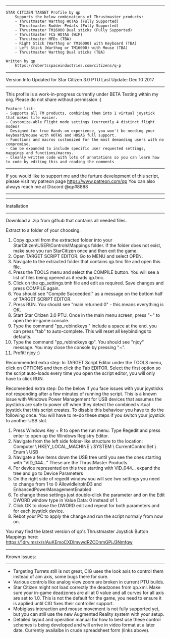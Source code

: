 *****************************************************************************************************************
	STAR CITIZEN TARGET Profile by qp
		Supports the below combinations of Thrustmaster products:
		- Thrustmaster Warthog HOTAS (Fully Supported)
		- Thrustmaster Rudder Pedals (Fully Supported)
		- Thrustmaster TM16000 Dual sticks (Fully Supported)
		- Thrustmaster FCS HOTAS (WIP)
		- Thrustmaster MFDs (TBA)
		- Right Stick (Warthog or TM16000) with Keyboard (TBA)
		- Left Stick (Warthog or TM16000) with Mouse (TBA)
		- Thrustmaster Warthog Dual sticks (TBA)
		
	Written by qp
 		https://robertsspaceindustries.com/citizens/q-p
	

*****************************************************************************************************************
Version Info
Updated for Star Citizen 3.0 PTU
Last Update: Dec 10 2017


*****************************************************************************************************************
This profile is a work-in-progress currently under BETA Testing within my org. Please do not share without permission :)

	Feature list:
	- Supports all TM products, combining them into 1 virtual joystick that makes life easier.
	- Customize-able Flight mode settings (currently 4 distinct flight modes)
	- Designed for true Hands-on experience, you won't be needing your keyboard/mouse with HOTAS and HOSAS full support.
	- Functions and macros customized for the most demanding users with no compromise.
	- Can be expanded to include specific user requested settings, mappings and functions/macros.
	- Cleanly written code with lots of annotations so you can learn how to code by editing this and reading the comments
	


*****************************************************************************************************************
If you would like to support me and the furture development of this script, please visit my patreon page https://www.patreon.com/qp
You can also always reach me at Discord @qp#8888
*****************************************************************************************************************



*****************************************************************************************************************
Installation
*****************************************************************************************************************
Download a .zip from github that contains all needed files. 

Extract to a folder of your choosing.

1. Copy qp.xml from the extracted folder into your StarCitizen\USER\Controls\Mappings folder. If the folder does not exist, make sure you run StarCitizen once and then exit the game.
2. Open TARGET SCRIPT EDITOR. Go to MENU and select OPEN.
3. Navigate to the extracted folder that contains qp.tmc file and open this file.
4. Press the TOOLS menu and select the COMPILE button. You will see a list of files being opened as it reads qp.tmc.
5. Click on the qp_settings.tmh file and edit as required. Save changes and press COMPILE again.
6. You should see "Compile Succeeded." as a message on the bottom half of TARGET SCRIPT EDITOR.
7. Press RUN. You should see "main returned 0" - this means everything is OK.
8. Start Star Citizen 3.0 PTU. Once in the main menu screen, press "~" to open the in-game console.
9. Type the command "pp_rebindkeys " include a space at the end. you can press "tab" to auto-complete. This will reset all keybindings to defaults.
10. Type the command "pp_rebindkeys qp". You should see "njoy" message. You may close the console by pressing "~". 
11. Profit! njoy :)

Recommended extra step: In TARGET Script Editor under the TOOLS menu, click on OPTIONS and then click the Tab EDITOR. Select the first option so the script auto-loads every time you open the script editor, you will only have to click RUN.

Recomended extra step: Do the below if you face issues with your joysticks not responding after a few minutes of running the script. This is a known issue with Windows Power Management for USB devices that assumes the joysticks are safe to power off when they detect the combined virtual joystick that this script creates. To disable this behaviour you have to do the following once. You will have to re-do these steps if you switch your joystick to another USB slot.

1. Press Windows Key + R to open the run menu. Type Regedit and press enter to open up the Windows Registry Editor.
2. Navigate from the left side folder-like structure to the location:
		Computer \ HKEY_LOCAL_MACHINE \ SYSTEM \ CurrentControlSet \ Enum \ USB
3. Navigate a few items down the USB tree until you see the ones starting with "VID_044..." These are the ThrustMaster Products.
4. For device represented on this tree starting with VID_044... expand the tree and go to Device Parameters
5. On the right side of regedit window you will see two settings you need to change from 1 to 0
	AllowIdlelrplnD3 and
	EnhancedPowerManagementEnabled
6. To change these settings just double-click the parameter and on the Edit DWORD window type in Value Data: 0 instead of 1.
7. Click OK to close the DWORD edit and repeat for both parameters and for each joystick device.
8. Rebot your PC to apply the change and run the script normaly from now on.

You may find the latest version of qp's Thrustmaster Joystick Button Mappings here: https://1drv.ms/x/s!AuKEmoCXDlmvwdRZCDnmGPjJ3Nmfgw

*****************************************************************************************************************
Known Issues:
*****************************************************************************************************************
- Targeting Turrets still is not great, CIG uses the look axis to control them instead of aim axis, some bugs there for sure.
- Various controls like analog view zoom are broken in current PTU builds.
- Star Citizen might not load correctly the deadzones from qp.xml. Make sure your in-game deadzones are all at 0 value and all curves for all axis are set to 1.0. This is not the default for the game, you need to ensure it is applied until CIG fixes their controller support.
- Mobiglass interaction and mouse movement is not fully supported yet, but you can still use the new Augmented Reality system with your setup.
- Detailed layout and operation manual for how to best use these control schemes is being developed and will arrive in video format at a later date. Currently availalbe in crude spreadsheet form (links above).
